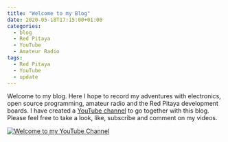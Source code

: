 ```yaml
---
title: "Welcome to my Blog"
date: 2020-05-18T17:15:00+01:00
categories:
  - blog
  - Red Pitaya
  - YouTube
  - Amateur Radio
tags:
  - Red Pitaya
  - YouTube
  - update
---
```


Welcome to my blog. Here I hope to record my adventures with electronics, open source programming, amateur radio and the Red Pitaya development boards.
I have created a [YouTube channel](https://www.youtube.com/channel/UCgw-p_E2i3nQuJ85uvOskqA) to go together with this blog. Please feel free to take a look, like, subscribe and comment on my videos.

[![Welcome to my YouTube Channel](http://img.youtube.com/vi/jLfoiPJWwjQ/0.jpg)](http://www.youtube.com/watch?v=jLfoiPJWwjQ "Channel Introduction")
